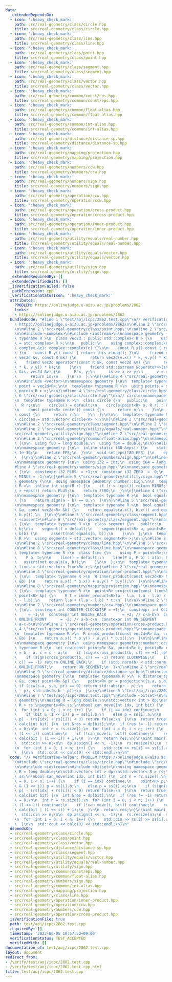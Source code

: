 ```yaml
---
data:
  _extendedDependsOn:
  - icon: ':heavy_check_mark:'
    path: src/real-geometry/class/circle.hpp
    title: src/real-geometry/class/circle.hpp
  - icon: ':heavy_check_mark:'
    path: src/real-geometry/class/line.hpp
    title: src/real-geometry/class/line.hpp
  - icon: ':heavy_check_mark:'
    path: src/real-geometry/class/point.hpp
    title: src/real-geometry/class/point.hpp
  - icon: ':heavy_check_mark:'
    path: src/real-geometry/class/segment.hpp
    title: src/real-geometry/class/segment.hpp
  - icon: ':heavy_check_mark:'
    path: src/real-geometry/class/vector.hpp
    title: src/real-geometry/class/vector.hpp
  - icon: ':heavy_check_mark:'
    path: src/real-geometry/common/const/eps.hpp
    title: src/real-geometry/common/const/eps.hpp
  - icon: ':heavy_check_mark:'
    path: src/real-geometry/common/float-alias.hpp
    title: src/real-geometry/common/float-alias.hpp
  - icon: ':heavy_check_mark:'
    path: src/real-geometry/common/int-alias.hpp
    title: src/real-geometry/common/int-alias.hpp
  - icon: ':heavy_check_mark:'
    path: src/real-geometry/distance/distance-sp.hpp
    title: src/real-geometry/distance/distance-sp.hpp
  - icon: ':heavy_check_mark:'
    path: src/real-geometry/mapping/projection.hpp
    title: src/real-geometry/mapping/projection.hpp
  - icon: ':heavy_check_mark:'
    path: src/real-geometry/numbers/ccw.hpp
    title: src/real-geometry/numbers/ccw.hpp
  - icon: ':heavy_check_mark:'
    path: src/real-geometry/numbers/sign.hpp
    title: src/real-geometry/numbers/sign.hpp
  - icon: ':heavy_check_mark:'
    path: src/real-geometry/operation/ccw.hpp
    title: src/real-geometry/operation/ccw.hpp
  - icon: ':heavy_check_mark:'
    path: src/real-geometry/operation/cross-product.hpp
    title: src/real-geometry/operation/cross-product.hpp
  - icon: ':heavy_check_mark:'
    path: src/real-geometry/operation/inner-product.hpp
    title: src/real-geometry/operation/inner-product.hpp
  - icon: ':heavy_check_mark:'
    path: src/real-geometry/utility/equals/real-number.hpp
    title: src/real-geometry/utility/equals/real-number.hpp
  - icon: ':heavy_check_mark:'
    path: src/real-geometry/utility/equals/vector.hpp
    title: src/real-geometry/utility/equals/vector.hpp
  - icon: ':heavy_check_mark:'
    path: src/real-geometry/utility/sign.hpp
    title: src/real-geometry/utility/sign.hpp
  _extendedRequiredBy: []
  _extendedVerifiedWith: []
  _isVerificationFailed: false
  _pathExtension: cpp
  _verificationStatusIcon: ':heavy_check_mark:'
  attributes:
    PROBLEM: https://onlinejudge.u-aizu.ac.jp/problems/2862
    links:
    - https://onlinejudge.u-aizu.ac.jp/problems/2862
  bundledCode: "#line 1 \"test/aoj/icpc/2862.test.cpp\"\n// verification-helper: PROBLEM\
    \ https://onlinejudge.u-aizu.ac.jp/problems/2862\n\n#line 2 \"src/real-geometry/class/circle.hpp\"\
    \n\n#line 2 \"src/real-geometry/class/point.hpp\"\n\n#line 2 \"src/real-geometry/class/vector.hpp\"\
    \n\n#include <complex>\n#include <iostream>\n\nnamespace geometry {\n\n  template<\
    \ typename R >\n  class vec2d : public std::complex< R > {\n    using complex\
    \ = std::complex< R >;\n\n   public:\n    using complex::complex;\n\n    vec2d(const\
    \ complex &c): complex::complex(c) {}\n\n    const R x() const { return this->real();\
    \ }\n    const R y() const { return this->imag(); }\n\n    friend vec2d operator*(const\
    \ vec2d &v, const R &k) {\n      return vec2d(v.x() * k, v.y() * k);\n    }\n\n\
    \    friend vec2d operator*(const R &k, const vec2d &v) {\n      return vec2d(v.x()\
    \ * k, v.y() * k);\n    }\n\n    friend std::istream &operator>>(std::istream\
    \ &is, vec2d &v) {\n      R x, y;\n      is >> x >> y;\n      v = vec2d(x, y);\n\
    \      return is;\n    }\n \n  };\n\n}\n#line 4 \"src/real-geometry/class/point.hpp\"\
    \n\n#include <vector>\n\nnamespace geometry {\n\n  template< typename R >\n  using\
    \ point = vec2d<R>;\n\n  template< typename R >\n  using points = std::vector<\
    \ point< R > >;\n\n}\n#line 4 \"src/real-geometry/class/circle.hpp\"\n\n#line\
    \ 6 \"src/real-geometry/class/circle.hpp\"\n\n// circle\nnamespace geometry {\n\
    \n  template< typename R >\n  class circle {\n   public:\n    point<R> o;\n  \
    \  R r;\n\n    circle() = default;\n    circle(point<R> o, R r) : o(o), r(r) {}\n\
    \n    const point<R> center() const {\n      return o;\n    }\n\n    const R radius()\
    \ const {\n      return r;\n    }\n  };\n\n\n  template< typename R >\n  using\
    \ circles = std::vector< circle<R> >;\n\n}\n#line 2 \"src/real-geometry/distance/distance-sp.hpp\"\
    \n\n#line 2 \"src/real-geometry/class/segment.hpp\"\n\n#line 2 \"src/real-geometry/utility/equals/vector.hpp\"\
    \n\n#line 2 \"src/real-geometry/utility/equals/real-number.hpp\"\n\n#line 2 \"\
    src/real-geometry/utility/sign.hpp\"\n\n#line 2 \"src/real-geometry/common/const/eps.hpp\"\
    \n\n#line 2 \"src/real-geometry/common/float-alias.hpp\"\n\nnamespace geometry\
    \ {\n\n  using f80 = long double;\n  using f64 = double;\n\n}\n#line 4 \"src/real-geometry/common/const/eps.hpp\"\
    \n\nnamespace geometry {\n\n  inline static f80 &eps() {\n    static f80 EPS =\
    \ 1e-10;\n    return EPS;\n  }\n\n  void set_eps(f80 EPS) {\n    eps() = EPS;\n\
    \  }\n\n}\n#line 2 \"src/real-geometry/numbers/sign.hpp\"\n\n#line 2 \"src/real-geometry/common/int-alias.hpp\"\
    \n\nnamespace geometry {\n\n  using i32 = int;\n  using i64 = long long;\n\n}\n\
    #line 4 \"src/real-geometry/numbers/sign.hpp\"\n\nnamespace geometry::number::sign\
    \ {\n\n  constexpr i32 PLUS  = +1;\n  constexpr i32 ZERO  =  0;\n  constexpr i32\
    \ MINUS = -1;\n\n}\n#line 5 \"src/real-geometry/utility/sign.hpp\"\n\nnamespace\
    \ geometry {\n\n  using namespace geometry::number::sign;\n\n  template< typename\
    \ R >\n  inline int sign(R r) {\n    if (r < -eps()) return MINUS;\n    if (r\
    \ > +eps()) return PLUS;\n    return ZERO;\n  }\n\n}\n#line 4 \"src/real-geometry/utility/equals/real-number.hpp\"\
    \n\nnamespace geometry {\n\n  template< typename R >\n  bool equals(R a, R b)\
    \ {\n    return sign(a - b) == 0;\n  }\n\n}\n#line 5 \"src/real-geometry/utility/equals/vector.hpp\"\
    \n\nnamespace geometry {\n\n  template< typename R >\n  bool equals(const vec2d<R>\
    \ &a, const vec2d<R> &b) {\n    return equals(a.x(), b.x()) and equals(a.y(),\
    \ b.y());\n  }\n\n}\n#line 5 \"src/real-geometry/class/segment.hpp\"\n\n#include\
    \ <cassert>\n#line 8 \"src/real-geometry/class/segment.hpp\"\n\nnamespace geometry\
    \ {\n\n  template< typename R >\n  class segment {\n   public:\n    point<R> a,\
    \ b;\n\n    segment() = default;\n    segment(point<R> a, point<R> b) : a(a),\
    \ b(b) {\n      assert(not equals(a, b));\n    }\n\n  };\n\n  template< typename\
    \ R >\n  using segments = std::vector< segment<R> >;\n\n}\n#line 2 \"src/real-geometry/mapping/projection.hpp\"\
    \n\n#line 2 \"src/real-geometry/class/line.hpp\"\n\n#line 5 \"src/real-geometry/class/line.hpp\"\
    \n\n#line 8 \"src/real-geometry/class/line.hpp\"\n\nnamespace geometry {\n\n \
    \ template< typename R >\n  class line {\n    using P = point<R>;\n\n   public:\n\
    \    P a, b;\n\n    line() = default;\n    line(P a, P b) : a(a), b(b) {\n   \
    \   assert(not equals(a, b));\n    }\n\n  };\n\n  template< typename R >\n  using\
    \ lines = std::vector< line<R> >;\n\n}\n#line 2 \"src/real-geometry/operation/inner-product.hpp\"\
    \n\n#line 4 \"src/real-geometry/operation/inner-product.hpp\"\n\nnamespace geometry\
    \ {\n\n  template< typename R >\n  R inner_product(const vec2d<R> &a, const vec2d<R>\
    \ &b) {\n    return a.x() * b.x() + a.y() * b.y();\n  }\n\n}\n#line 6 \"src/real-geometry/mapping/projection.hpp\"\
    \n\n#line 8 \"src/real-geometry/mapping/projection.hpp\"\n\nnamespace geometry\
    \ {\n\n  template< typename R >\n  point<R> projection(const line<R> &l, const\
    \ point<R> &p) {\n    R t = inner_product<R>(p - l.a, l.a - l.b) / std::norm(l.a\
    \ - l.b);\n    return l.a + (l.a - l.b) * t;\n  }\n\n}\n#line 2 \"src/real-geometry/operation/ccw.hpp\"\
    \n\n#line 2 \"src/real-geometry/numbers/ccw.hpp\"\n\nnamespace geometry::number::ccw\
    \ {\n\n  constexpr int COUNTER_CLOCKWISE = +1;\n  constexpr int CLOCKWISE    \
    \     = -1;\n  constexpr int ONLINE_BACK       = +2; // c-a-b\n  constexpr int\
    \ ONLINE_FRONT      = -2; // a-b-c\n  constexpr int ON_SEGMENT        =  0; //\
    \ a-c-b\n\n}\n#line 2 \"src/real-geometry/operation/cross-product.hpp\"\n\n#line\
    \ 4 \"src/real-geometry/operation/cross-product.hpp\"\n\nnamespace geometry {\n\
    \n  template< typename R >\n  R cross_product(const vec2d<R> &a, const vec2d<R>\
    \ &b) {\n    return a.x() * b.y() - a.y() * b.x();\n  }\n\n}\n#line 8 \"src/real-geometry/operation/ccw.hpp\"\
    \n\nnamespace geometry {\n\n  using namespace geometry::number::ccw;\n\n  template<\
    \ typename R >\n  int ccw(const point<R> &a, point<R> b, point<R> c) {\n    b\
    \ = b - a, c = c - a;\n    if (sign(cross_product(b, c)) == +1) return COUNTER_CLOCKWISE;\n\
    \    if (sign(cross_product(b, c)) == -1) return CLOCKWISE;\n    if (sign(inner_product(b,\
    \ c)) == -1) return ONLINE_BACK;\n    if (std::norm(b) < std::norm(c)) return\
    \ ONLINE_FRONT;\n    return ON_SEGMENT;\n  }\n}\n#line 7 \"src/real-geometry/distance/distance-sp.hpp\"\
    \n\n#line 9 \"src/real-geometry/distance/distance-sp.hpp\"\n#include <algorithm>\n\
    \nnamespace geometry {\n\n  template< typename R >\n  R distance_sp(const segment<R>\
    \ &s, const point<R> &p) {\n    point<R> pr = projection({s.a, s.b}, p);\n   \
    \ if (ccw(s.a, s.b, pr) == 0) return std::abs(pr - p);\n    return std::min(std::abs(s.a\
    \ - p), std::abs(s.b - p));\n  }\n\n}\n#line 5 \"test/aoj/icpc/2862.test.cpp\"\
    \n\n#line 7 \"test/aoj/icpc/2862.test.cpp\"\n#include <bitset>\n\nusing namespace\
    \ geometry;\n\nusing R = long double;\n\nstd::vector< int > dp;\nstd::vector<\
    \ R > rs;\nsegments<R> ss;\n\nbool can_move(int idx, int bit) {\n  int n = rs.size();\n\
    \  for (int i = 0; i < n; i++) {\n    if (i == idx) continue;\n    point<R> p;\n\
    \    if (bit & (1 << i)) p = ss[i].b;\n    else p = ss[i].a;\n\n    if (sign(distance_sp(ss[idx],\
    \ p) - (rs[idx] + rs[i])) < 0) return false;\n  }\n\n  return true;\n}\n\nint\
    \ calc(int bit) {\n  int &res = dp[bit];\n\n  if (res != -1) return res;\n  res\
    \ = 0;\n\n  int n = rs.size();\n  for (int i = 0; i < n; i++) {\n    if (bit &\
    \ (1 << i)) continue;\n    if (!can_move(i, bit)) continue;\n    res = std::max(res,\
    \ calc(bit | (1 << i)) + 1);\n  }\n\n  return res;\n}\n\nint main() {\n  int n;\n\
    \  std::cin >> n;\n\n  dp.assign(1 << n, -1);\n  rs.resize(n);\n  ss.resize(n);\n\
    \n  for (int i = 0; i < n; i++) {\n    std::cin >> rs[i] >> ss[i].a >> ss[i].b;\n\
    \  }\n\n  std::cout << calc(0) << std::endl;\n}\n"
  code: "// verification-helper: PROBLEM https://onlinejudge.u-aizu.ac.jp/problems/2862\n\
    \n#include \"src/real-geometry/class/circle.hpp\"\n#include \"src/real-geometry/distance/distance-sp.hpp\"\
    \n\n#include <iostream>\n#include <bitset>\n\nusing namespace geometry;\n\nusing\
    \ R = long double;\n\nstd::vector< int > dp;\nstd::vector< R > rs;\nsegments<R>\
    \ ss;\n\nbool can_move(int idx, int bit) {\n  int n = rs.size();\n  for (int i\
    \ = 0; i < n; i++) {\n    if (i == idx) continue;\n    point<R> p;\n    if (bit\
    \ & (1 << i)) p = ss[i].b;\n    else p = ss[i].a;\n\n    if (sign(distance_sp(ss[idx],\
    \ p) - (rs[idx] + rs[i])) < 0) return false;\n  }\n\n  return true;\n}\n\nint\
    \ calc(int bit) {\n  int &res = dp[bit];\n\n  if (res != -1) return res;\n  res\
    \ = 0;\n\n  int n = rs.size();\n  for (int i = 0; i < n; i++) {\n    if (bit &\
    \ (1 << i)) continue;\n    if (!can_move(i, bit)) continue;\n    res = std::max(res,\
    \ calc(bit | (1 << i)) + 1);\n  }\n\n  return res;\n}\n\nint main() {\n  int n;\n\
    \  std::cin >> n;\n\n  dp.assign(1 << n, -1);\n  rs.resize(n);\n  ss.resize(n);\n\
    \n  for (int i = 0; i < n; i++) {\n    std::cin >> rs[i] >> ss[i].a >> ss[i].b;\n\
    \  }\n\n  std::cout << calc(0) << std::endl;\n}\n"
  dependsOn:
  - src/real-geometry/class/circle.hpp
  - src/real-geometry/class/point.hpp
  - src/real-geometry/class/vector.hpp
  - src/real-geometry/distance/distance-sp.hpp
  - src/real-geometry/class/segment.hpp
  - src/real-geometry/utility/equals/vector.hpp
  - src/real-geometry/utility/equals/real-number.hpp
  - src/real-geometry/utility/sign.hpp
  - src/real-geometry/common/const/eps.hpp
  - src/real-geometry/common/float-alias.hpp
  - src/real-geometry/numbers/sign.hpp
  - src/real-geometry/common/int-alias.hpp
  - src/real-geometry/mapping/projection.hpp
  - src/real-geometry/class/line.hpp
  - src/real-geometry/operation/inner-product.hpp
  - src/real-geometry/operation/ccw.hpp
  - src/real-geometry/numbers/ccw.hpp
  - src/real-geometry/operation/cross-product.hpp
  isVerificationFile: true
  path: test/aoj/icpc/2862.test.cpp
  requiredBy: []
  timestamp: '2023-06-05 10:57:52+09:00'
  verificationStatus: TEST_ACCEPTED
  verifiedWith: []
documentation_of: test/aoj/icpc/2862.test.cpp
layout: document
redirect_from:
- /verify/test/aoj/icpc/2862.test.cpp
- /verify/test/aoj/icpc/2862.test.cpp.html
title: test/aoj/icpc/2862.test.cpp
---
```

